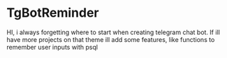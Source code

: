 # TgBotReminder
HI, i always forgetting where to start when creating telegram chat bot. If ill have more projects on that theme ill add some features, like functions to remember user inputs with psql
